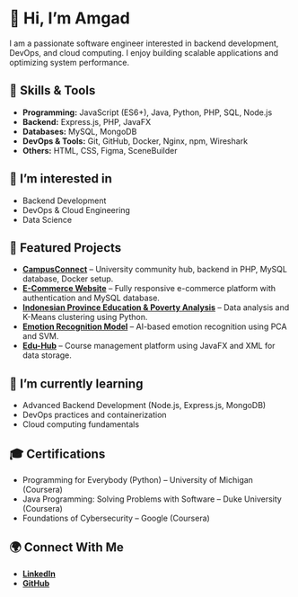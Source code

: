 # 👋 Hi, I’m Amgad  
I am a passionate software engineer interested in backend development, DevOps, and cloud computing. I enjoy building scalable applications and optimizing system performance.

## 🔧 Skills & Tools  
- **Programming:** JavaScript (ES6+), Java, Python, PHP, SQL, Node.js  
- **Backend:** Express.js, PHP, JavaFX  
- **Databases:** MySQL, MongoDB  
- **DevOps & Tools:** Git, GitHub, Docker, Nginx, npm, Wireshark  
- **Others:** HTML, CSS, Figma, SceneBuilder  

## 👀 I’m interested in  
- Backend Development
- DevOps & Cloud Engineering  
- Data Science

## 🚀 Featured Projects  
- **[CampusConnect](https://github.com/amga-d/CampusConnect)** – University community hub, backend in PHP, MySQL database, Docker setup.  
- **[E-Commerce Website](https://github.com/amga-d/e-commerce_Website)** – Fully responsive e-commerce platform with authentication and MySQL database.  
- **[Indonesian Province Education & Poverty Analysis](https://github.com/amga-d/Indonesian-province-edu-poverty-analysis)** – Data analysis and K-Means clustering using Python.  
- **[Emotion Recognition Model](https://github.com/amga-d/Emotion-Recognition-ML)** – AI-based emotion recognition using PCA and SVM.  
- **[Edu-Hub](https://github.com/amga-d/Edu-Hub)** – Course management platform using JavaFX and XML for data storage.  

## 🌱 I’m currently learning  
- Advanced Backend Development (Node.js, Express.js, MongoDB)  
- DevOps practices and containerization  
- Cloud computing fundamentals  

## 🎓 Certifications  
- Programming for Everybody (Python) – University of Michigan (Coursera)  
- Java Programming: Solving Problems with Software – Duke University (Coursera)  
- Foundations of Cybersecurity – Google (Coursera)  

## 🌍 Connect With Me  
- **[LinkedIn](https://linkedin.com/in/amgad-al-ameri)**  
- **[GitHub](https://github.com/amga-d)**  
